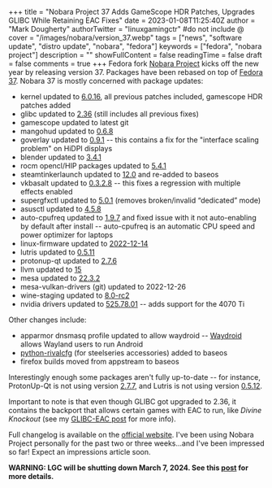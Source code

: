 +++
title = "Nobara Project 37 Adds GameScope HDR Patches, Upgrades GLIBC While Retaining EAC Fixes"
date = 2023-01-08T11:25:40Z
author = "Mark Dougherty"
authorTwitter = "linuxgamingctr" #do not include @
cover = "/images/nobara/version_37.webp"
tags = ["news", "software update", "distro update", "nobara", "fedora"]
keywords = ["fedora", "nobara project"]
description = ""
showFullContent = false
readingTime = false
draft = false
comments = true
+++
Fedora fork [Nobara Project](https://linuxgamingcentral.com/posts/nobara-project/) kicks off the new year by releasing version 37. Packages have been rebased on top of [Fedora 37](https://fedoramagazine.org/announcing-fedora-37/). Nobara 37 is mostly concerned with package updates:
- kernel updated to [6.0.16](https://lwn.net/Articles/918807/), all previous patches included, gamescope HDR patches added
- glibc updated to [2.36](https://sourceware.org/pipermail/libc-alpha/2022-August/141193.html) (still includes all previous fixes)
- gamescope updated to latest git
- mangohud updated to [0.6.8](https://github.com/flightlessmango/MangoHud/releases/tag/v0.6.8)
- goverlay updated to [0.9.1](https://github.com/benjamimgois/goverlay/releases/tag/0.9.1) -- this contains a fix for the "interface scaling problem" on HiDPI displays
- blender updated to [3.4.1](https://www.blender.org/download/releases/3-4/)
- rocm opencl/HIP packages updated to [5.4.1](https://github.com/RadeonOpenCompute/ROCm-OpenCL-Runtime/releases/tag/rocm-5.4.1)
- steamtinkerlaunch updated to [12.0](https://linuxgamingcentral.com/posts/steamtinkerlaunch-v12/) and re-added to baseos
- vkbasalt updated to [0.3.2.8](https://github.com/DadSchoorse/vkBasalt/releases/tag/v0.3.2.8) -- this fixes a regression with multiple effects enabled
- supergfxctl updated to [5.0.1](https://gitlab.com/asus-linux/supergfxctl/-/releases/5.0.1) (removes broken/invalid “dedicated” mode)
- asusctl updated to [4.5.8](https://gitlab.com/asus-linux/asusctl/-/releases/4.5.8)
- auto-cpufreq updated to [1.9.7](https://github.com/AdnanHodzic/auto-cpufreq/releases/tag/v1.9.7) and fixed issue with it not auto-enabling by default after install -- auto-cpufreq is an automatic CPU speed and power optimizer for laptops
- linux-firmware updated to [2022-12-14](https://git.kernel.org/pub/scm/linux/kernel/git/firmware/linux-firmware.git/)
- lutris updated to [0.5.11](https://github.com/lutris/lutris/releases/tag/v0.5.11)
- protonup-qt updated to [2.7.6](https://github.com/DavidoTek/ProtonUp-Qt/releases/tag/v2.7.6)
- llvm updated to [15](https://releases.llvm.org/15.0.0/docs/ReleaseNotes.html)
- mesa updated to [22.3.2](https://docs.mesa3d.org/relnotes/22.3.2.html)
- mesa-vulkan-drivers (git) updated to 2022-12-26
- wine-staging updated to [8.0-rc2](https://linuxgamingcentral.com/posts/wine-8.0-rc2/)
- nvidia drivers updated to [525.78.01](https://www.nvidia.com/download/driverResults.aspx/198284/en-us/) -- adds support for the 4070 Ti

Other changes include:
- apparmor dnsmasq profile updated to allow waydroid -- [Waydroid](https://waydro.id/) allows Wayland users to run Android
- [python-rivalcfg](https://pypi.org/project/rivalcfg/) (for steelseries accessories) added to baseos
- firefox builds moved from appstream to baseos

Interestingly enough some packages aren't fully up-to-date -- for instance, ProtonUp-Qt is not using version [2.7.7](https://linuxgamingcentral.com/posts/protonup-qt-2.7.7/), and Lutris is not using version [0.5.12](https://github.com/lutris/lutris/releases/tag/v0.5.12).

Important to note is that even though GLIBC got upgraded to 2.36, it contains the backport that allows certain games with EAC to run, like *Divine Knockout* (see my [GLIBC-EAC post](https://linuxgamingcentral.com/posts/glibc-eac/) for more info).

Full changelog is available on the [official website](https://nobaraproject.org/2023/01/06/jan-7-2023/). I've been using Nobara Project personally for the past two or three weeks...and I've been impressed so far! Expect an impressions article soon.

**WARNING: LGC will be shutting down March 7, 2024. See this [post](https://linuxgamingcentral.com/posts/the-end-of-lgc/) for more details.**
